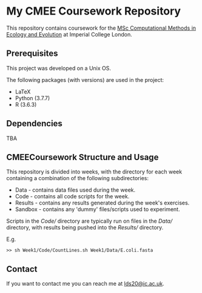 # My CMEE Coursework Repository

This repository contains coursework for the [MSc Computational Methods in Ecology and Evolution](https://www.imperial.ac.uk/study/pg/life-sciences/computational-methods-ecology-evolution/) at Imperial College London.

## Prerequisites

This project was developed on a Unix OS.

The following packages (with versions) are used in the project:
* LaTeX 
* Python (3.7.7)
* R (3.6.3)

## Dependencies

TBA

## CMEECoursework Structure and Usage

This repository is divided into weeks, with the directory for each week containing a combination of the following subdirectories:
* Data - contains data files used during the week.
* Code - contains all code scripts for the week.
* Results - contains any results generated during the week's exercises.
* Sandbox - contains any 'dummy' files/scripts used to experiment.

Scripts in the *Code/* directory are typically run on files in the *Data/* directory, with results being pushed into the *Results/* directory.

E.g.

```
>> sh Week1/Code/CountLines.sh Week1/Data/E.coli.fasta 
```

## Contact

If you want to contact me you can reach me at <lds20@ic.ac.uk>.